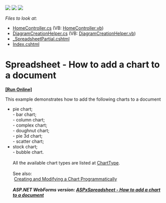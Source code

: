 <!-- default badges list -->
![](https://img.shields.io/endpoint?url=https://codecentral.devexpress.com/api/v1/VersionRange/128553909/16.1.9%2B)
[![](https://img.shields.io/badge/Open_in_DevExpress_Support_Center-FF7200?style=flat-square&logo=DevExpress&logoColor=white)](https://supportcenter.devexpress.com/ticket/details/T467065)
[![](https://img.shields.io/badge/📖_How_to_use_DevExpress_Examples-e9f6fc?style=flat-square)](https://docs.devexpress.com/GeneralInformation/403183)
<!-- default badges end -->
<!-- default file list -->
*Files to look at*:

* [HomeController.cs](./CS/T449201/Controllers/HomeController.cs) (VB: [HomeController.vb](./VB/T449201/Controllers/HomeController.vb))
* [DiagramCreationHelper.cs](./CS/T449201/DiagramCreationHelper.cs) (VB: [DiagramCreationHelper.vb](./VB/T449201/DiagramCreationHelper.vb))
* [_SpreadsheetPartial.cshtml](./CS/T449201/Views/Home/_SpreadsheetPartial.cshtml)
* [Index.cshtml](./CS/T449201/Views/Home/Index.cshtml)
<!-- default file list end -->
# Spreadsheet - How to add a chart to a document
<!-- run online -->
**[[Run Online]](https://codecentral.devexpress.com/t467065/)**
<!-- run online end -->


This example demonstrates how to add the following charts to a document

* pie chart;<br>- bar chart;<br>- column chart;<br>- complex chart;<br>- doughnut chart;<br>- pie 3d chart;<br>- scatter chart;
* stock chart;<br>- bubble chart.<br><br>All the available chart types are listed at <a href="https://documentation.devexpress.com/#CoreLibraries/DevExpressSpreadsheetChartsChartTypeEnumtopic">ChartType</a>. <br><br>See also:<br> <a href="https://documentation.devexpress.com/#WindowsForms/CustomDocument17429">Creating and Modifying a Chart Programmatically</a><br><br><em><strong>ASP.NET WebForms version: <a href="https://www.devexpress.com/Support/Center/p/T447233">ASPxSpreadsheet - How to add a chart to a document</a></strong></em>

<br/>


